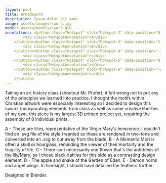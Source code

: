 ```yaml
---
layout: post
title: Broadsword
description: Ipsum dolor sit amet
image: assets/images/sword.jpg
model: assets/models/sword.glb
annotations: <button class="Hotspot" slot="hotspot-2" data-position="0.009437954260931525m 17.858549688987374m 0.8636329739336354m" data-normal="3.258413698858758e-7m 0m 0.9999999999999469m" data-visibility-attribute="visible">
        <div class="HotspotAnnotation">A</div>
    </button><button class="Hotspot" slot="hotspot-3" data-position="2.4285660417642188m 1.023058243162751m 4.364539174687298m" data-normal="0.7336412592076466m 0.18202865543153068m 0.654703040614604m" data-visibility-attribute="visible">
        <div class="HotspotAnnotation">B</div>
    </button><button class="Hotspot" slot="hotspot-4" data-position="-1.1387102542372034m 26.414338815248897m -0.8636326059700021m" data-normal="-3.258413698858758e-7m 0m -0.9999999999999469m" data-visibility-attribute="visible">
        <div class="HotspotAnnotation"></div>
    </button><button class="Hotspot" slot="hotspot-5" data-position="0.38547645774005956m -31.530311167298297m 2.604795867793815m" data-normal="0.09614478146105045m 0.2526347791546042m 0.9627729999118751m" data-visibility-attribute="visible">
        <div class="HotspotAnnotation"></div>
    </button><button class="Hotspot" slot="hotspot-6" data-position="-25.78204826077577m 0.5610552893313177m 1.3408406653371134m" data-normal="-0.3425808440081178m -0.7135270572462337m 0.6111607839973174m" data-visibility-attribute="visible">
        <div class="HotspotAnnotation"></div>
    </button>
---
```


Taking an art history class (shoutout Mr. Prufer), it felt wrong not to put any of the principles we learned into practice. I thought the motifs within Christian artwork were especially interesting so I decided to design this sword. Incorporating elements from class as well as some creative liberties of my own, this piece is my largest 3D printed project yet, requiring the assembly of 8 individual prints.

A - These are lilies, representative of the Virgin Mary's innocence. I couldn't find an .svg file of the style I wanted so these are rendered in two-tone and converted into an .svg to cut away from the blade.
B - A Memento Mori is often a skull or hourglass, reminding the viewer of their mortality and the fragility of life.
C - There isn't necessarily one flower that's the antithesis of the lily/Mary, so I chose black dahlias for this side as a contrasting design element.
D - The apple and snake of the Garden of Eden.
E - Demon horns and angel wings. In hindsight, I should have detailed the feathers further.

Designed in Blender.